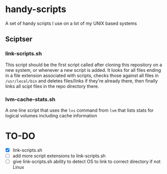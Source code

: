 # handy-scripts

A set of handy scripts I use on a lot of my UNIX based systems

## Sciptser

### link-scripts.sh
This script should be the first script called after cloning this repository on a new system, or whenever a new script is added. It looks for all files ending in a file extension associated with scripts, checks those against all files in `/usr/local/bin` and deletes files/links if they're already there, then finally links all scipt files in the repo directory there.

### lvm-cache-stats.sh
A one line script that uses the `lvs` command from `lvm` that lists stats for logical volumes including cache information

# TO-DO
- [x] link-scripts.sh
- [ ] add more script extensions to link-scripts.sh
- [ ] give link-scripts.sh ability to detect OS to link to correct directory if not Linux
